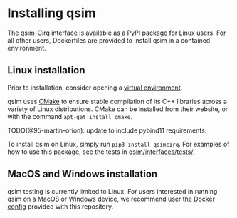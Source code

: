 # Installing qsim

The qsim-Cirq interface is available as a PyPI package for Linux users. For all
other users, Dockerfiles are provided to install qsim in a contained
environment.

## Linux installation

Prior to installation, consider opening a
[virtual environment](https://packaging.python.org/guides/installing-using-pip-and-virtual-environments/).

qsim uses [CMake](https://cmake.org/) to ensure stable compilation of its C++
libraries across a variety of Linux distributions. CMake can be installed from
their website, or with the command `apt-get install cmake`.

TODO(@95-martin-orion): update to include pybind11 requirements.

To install qsim on Linux, simply run `pip3 install qsimcirq`. For examples of
how to use this package, see the tests in
[qsim/interfaces/tests/](interfaces/tests/).

## MacOS and Windows installation

qsim testing is currently limited to Linux. For users interested in running
qsim on a MacOS or Windows device, we recommend user the
[Docker config](docs/docker.md) provided with this repository.
